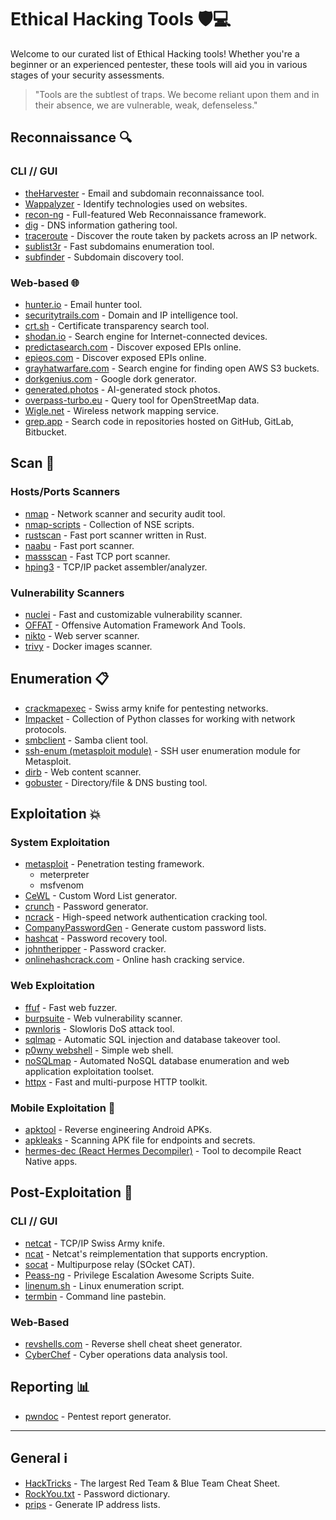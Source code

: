 # Ethical Hacking Tools 🛡️💻

Welcome to our curated list of Ethical Hacking tools! Whether you're a beginner or an experienced pentester, these tools will aid you in various stages of your security assessments.

> "Tools are the subtlest of traps. We become reliant upon them and in their absence, we are vulnerable, weak, defenseless."

## Reconnaissance 🔍

### CLI // GUI

- [theHarvester](https://github.com/laramies/theHarvester) - Email and subdomain reconnaissance tool.
- [Wappalyzer](https://github.com/gokulapap/wappalyzer-cli) - Identify technologies used on websites.
- [recon-ng](https://github.com/lanmaster53/recon-ng) - Full-featured Web Reconnaissance framework.
- [dig](https://www.geeksforgeeks.org/dig-command-in-linux-with-examples/) - DNS information gathering tool.
- [traceroute](https://www.geeksforgeeks.org/traceroute-command-in-linux-with-examples/) - Discover the route taken by packets across an IP network.
- [sublist3r](https://github.com/aboul3la/Sublist3r) - Fast subdomains enumeration tool.
- [subfinder](https://github.com/projectdiscovery/subfinder) - Subdomain discovery tool.

### Web-based 🌐

- [hunter.io](https://hunter.io) - Email hunter tool.
- [securitytrails.com](https://securitytrails.com) - Domain and IP intelligence tool.
- [crt.sh](https://crt.sh) - Certificate transparency search tool.
- [shodan.io](https://shodan.io) - Search engine for Internet-connected devices.
- [predictasearch.com](https://www.predictasearch.com) - Discover exposed EPIs online.
- [epieos.com](https://epieos.com) - Discover exposed EPIs online.
- [grayhatwarfare.com](https://greyhatwarfare.com) - Search engine for finding open AWS S3 buckets.
- [dorkgenius.com](https://dorkgenius.com/) - Google dork generator.
- [generated.photos](https://generated.photos) - AI-generated stock photos.
- [overpass-turbo.eu](https://overpass-turbo.eu) - Query tool for OpenStreetMap data.
- [Wigle.net](https://wigle.net) - Wireless network mapping service.
- [grep.app](https://grep.app/) - Search code in repositories hosted on GitHub, GitLab, Bitbucket.

## Scan 📡

### Hosts/Ports Scanners

- [nmap](https://www.kali.org/tools/nmap/) - Network scanner and security audit tool.
- [nmap-scripts](https://nmap.org/book/man-nse.html) - Collection of NSE scripts.
- [rustscan](https://github.com/RustScan/RustScan) - Fast port scanner written in Rust.
- [naabu](https://github.com/projectdiscovery/naabu) - Fast port scanner.
- [massscan](https://github.com/robertdavidgraham/masscan) - Fast TCP port scanner.
- [hping3](https://www.kali.org/tools/hping3/) - TCP/IP packet assembler/analyzer.

### Vulnerability Scanners

- [nuclei](https://github.com/projectdiscovery/nuclei) - Fast and customizable vulnerability scanner.
- [OFFAT](https://github.com/OWASP/OFFAT) - Offensive Automation Framework And Tools.
- [nikto](https://www.kali.org/tools/nikto/) - Web server scanner.
- [trivy](https://github.com/aquasecurity/trivy) - Docker images scanner.

## Enumeration 📋

- [crackmapexec](https://github.com/byt3bl33d3r/CrackMapExec) - Swiss army knife for pentesting networks.
- [Impacket](https://github.com/fortra/impacket) - Collection of Python classes for working with network protocols.
- [smbclient](https://www.samba.org/samba/docs/current/man-html/smbclient.1.html) - Samba client tool.
- [ssh-enum (metasploit module)](https://www.infosecmatter.com/metasploit-module-library/?mm=auxiliary/scanner/ssh/ssh_enumusers) - SSH user enumeration module for Metasploit.
- [dirb](https://www.kali.org/tools/dirb/) - Web content scanner.
- [gobuster](https://github.com/OJ/gobuster) - Directory/file & DNS busting tool.

## Exploitation 💥

### System Exploitation

- [metasploit](https://www.metasploit.com/) - Penetration testing framework.
    - meterpreter
    - msfvenom
- [CeWL](https://github.com/digininja/CeWL) - Custom Word List generator.
- [crunch](https://www.kali.org/tools/crunch/) - Password generator.
- [ncrack](https://nmap.org/ncrack/) - High-speed network authentication cracking tool.
- [CompanyPasswordGen](https://github.com/FenrirSec/CompanyPasswordGen) - Generate custom password lists.
- [hashcat](https://hashcat.net/hashcat/) - Password recovery tool.
- [johntheripper](https://github.com/openwall/john) - Password cracker.
- [onlinehashcrack.com](https://www.onlinehashcrack.com) - Online hash cracking service.

### Web Exploitation

- [ffuf](https://github.com/ffuf/ffuf) - Fast web fuzzer.
- [burpsuite](https://portswigger.net/burp/communitydownload) - Web vulnerability scanner.
- [pwnloris](https://github.com/h0ussni/pwnloris) - Slowloris DoS attack tool.
- [sqlmap](https://sqlmap.org/) - Automatic SQL injection and database takeover tool.
- [p0wny webshell](https://github.com/flozz/p0wny-shell) - Simple web shell.
- [noSQLmap](https://github.com/codingo/NoSQLMap) - Automated NoSQL database enumeration and web application exploitation toolset.
- [httpx](https://github.com/projectdiscovery/httpx) - Fast and multi-purpose HTTP toolkit.

### Mobile Exploitation 📱

- [apktool](https://apktool.org/) - Reverse engineering Android APKs.
- [apkleaks](https://github.com/dwisiswant0/apkleaks) - Scanning APK file for endpoints and secrets.
- [hermes-dec (React Hermes Decompiler)](https://github.com/P1sec/hermes-dec) - Tool to decompile React Native apps.

## Post-Exploitation 📝

### CLI // GUI

- [netcat](https://www.kali.org/tools/netcat/) - TCP/IP Swiss Army knife.
- [ncat](https://nmap.org/ncat/) - Netcat's reimplementation that supports encryption.
- [socat](https://www.kali.org/tools/socat/) - Multipurpose relay (SOcket CAT).
- [Peass-ng](https://github.com/peass-ng/PEASS-ng/tree/master) - Privilege Escalation Awesome Scripts Suite.
- [linenum.sh](https://github.com/rebootuser/LinEnum/tree/master) - Linux enumeration script.
- [termbin](https://termbin.com) - Command line pastebin.

### Web-Based

- [revshells.com](https://revshells.com) - Reverse shell cheat sheet generator.
- [CyberChef](https://gchq.github.io/CyberChef/) - Cyber operations data analysis tool.

## Reporting 📊

- [pwndoc](https://github.com/pwndoc/pwndoc) - Pentest report generator.

---

## General ℹ️

- [HackTricks](https://books.hacktricks.xyz) - The largest Red Team & Blue Team Cheat Sheet.
- [RockYou.txt](https://github.com/brannondorsey/naive-hashcat/releases/download/data/rockyou.txt) - Password dictionary.
- [prips](https://manpages.ubuntu.com/manpages/focal/man1/prips.1.html) - Generate IP address lists.
